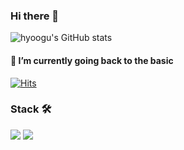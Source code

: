 ### Hi there 👋

![hyoogu's GitHub stats](https://github-readme-stats.vercel.app/api?username=hyoogu&show_icons=true&theme=dark&count_private=true&show_icons=true)

#### 🌱 I’m currently going back to the basic

[![Hits](https://hits.seeyoufarm.com/api/count/incr/badge.svg?url=https%3A%2F%2Fgithub.com%2Fhyoogu&count_bg=%2379C83D&title_bg=%23555555&icon=&icon_color=%23E7E7E7&title=hits&edge_flat=false)](https://hits.seeyoufarm.com)

### Stack 🛠
<img src="https://img.shields.io/badge/node.js-228B22?style=for-the-badge&logo=node.js&logoColor=white"> <img src="https://img.shields.io/badge/express-006400?style=for-the-badge&logo=express&logoColor=white">
